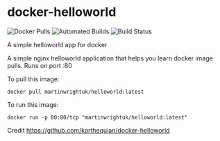 # docker-helloworld

![Docker Pulls](https://img.shields.io/docker/pulls/karthequian/helloworld.svg) ![Automated Builds](https://img.shields.io/docker/automated/karthequian/helloworld.svg) ![Build Status](https://img.shields.io/docker/build/karthequian/helloworld.svg )

A simple helloworld app for docker

A simple nginx helloworld application that helps you learn docker image pulls. Runs on port :80

To pull this image:
```
docker pull martinwrightuk/helloworld:latest
```

To run this image:
```
docker run -p 80:80/tcp "martinwrightuk/helloworld:latest"
```

Credit https://github.com/karthequian/docker-helloworld
